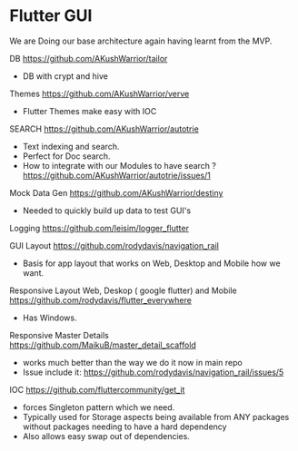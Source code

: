 # Flutter GUI

We are Doing our base architecture again having learnt from the MVP.


DB
https://github.com/AKushWarrior/tailor
- DB with crypt and hive

Themes
https://github.com/AKushWarrior/verve
- Flutter Themes make easy with IOC

SEARCH
https://github.com/AKushWarrior/autotrie
- Text indexing and search. 
- Perfect for Doc search.
- How to integrate with our Modules to have search ? https://github.com/AKushWarrior/autotrie/issues/1

Mock Data Gen
https://github.com/AKushWarrior/destiny
- Needed to quickly build up data to test GUI's

Logging
https://github.com/leisim/logger_flutter

GUI Layout
https://github.com/rodydavis/navigation_rail
- Basis for app layout that works on Web, Desktop and Mobile how we want.

Responsive Layout Web, Deskop ( google flutter) and Mobile
https://github.com/rodydavis/flutter_everywhere
- Has Windows.

Responsive Master Details
https://github.com/MaikuB/master_detail_scaffold
- works much better than the way we do it now in main repo
- Issue include it: https://github.com/rodydavis/navigation_rail/issues/5

IOC
https://github.com/fluttercommunity/get_it
- forces Singleton pattern which we need.
- Typically used for Storage aspects being available from ANY packages without packages needing to have a hard dependency
- Also allows easy swap out of dependencies.